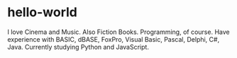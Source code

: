 # hello-world

I love Cinema and Music. Also Fiction Books.
Programming, of course. Have experience with BASIC, dBASE, FoxPro, Visual Basic, Pascal, Delphi, C#, Java.
Currently studying Python and JavaScript.
